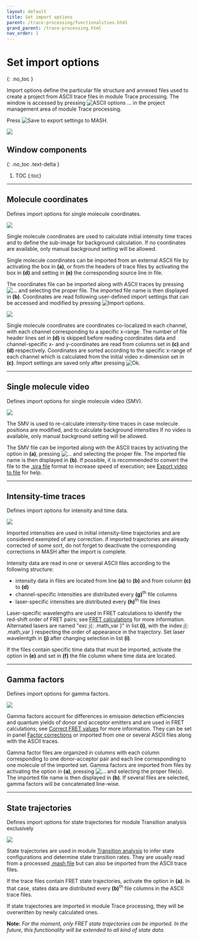 ```yaml
---
layout: default
title: Set import options
parent: /trace-processing/functionalities.html
grand_parent: /trace-processing.html
nav_order: 1
---
```


# Set import options
{: .no_toc }

Import options define the particular file structure and annexed files used to create a project from ASCII trace files in module Trace processing.
The window is accessed by pressing 
![ASCII options ...](../../assets/images/gui/TP-but-ascii-options-3p.png "ASCII options ...") in the project management area of module Trace processing.

Press 
![Save](../../assets/images/gui/TP-but-save.bga.png "Save") to export settings to MASH.

<a href="../../assets/images/gui/TP-area-proj-impopt.png"><img src="../../assets/images/gui/TP-area-proj-impopt.png" style="max-width: 286px;"/></a>

## Window components
{: .no_toc .text-delta }

1. TOC
{:toc}


---

## Molecule coordinates

Defines import options for single molecule coordinates.

<a href="../../assets/images/gui/TP-area-proj-impopt-coord.png"><img src="../../assets/images/gui/TP-area-proj-impopt-coord.png" style="max-width: 250px;"/></a>

Single molecule coordinates are used to calculate initial intensity time traces and to define the sub-image for background calculation.
If no coordinates are available, only manual background setting will be allowed.

Single molecule coordinates can be imported from an external ASCII file by activating the box in **(a)**, or from the headers of trace files by activating the box in **(d)** and setting in **(e)** the corresponding source line in file.

The coordinates file can be imported along with ASCII traces by pressing 
![...](../../assets/images/gui/TP-but-3p.png "...") and selecting the proper file. 
The imported file name is then displayed in **(b)**.
Coordinates are read following user-defined import settings that can be accessed and modified by pressing 
![Import options](../../assets/images/gui/TP-but-import-options.png "Import options").

<a href="../../assets/images/gui/TP-area-proj-impopt-coord-impopt.png"><img src="../../assets/images/gui/TP-area-proj-impopt-coord-impopt.png" style="max-width: 226px;"/></a>

Single molecule coordinates are coordinates co-localized in each channel, with each channel corresponding to a specific x-range.
The number of file header lines set in **(d)** is skipped before reading coordinates data and channel-specific x- and y-coordinates are read from columns set in **(c)** and **(d)** respectively.
Coordinates are sorted according to the specific x-range of each channel which is calculated from the initial video x-dimension set in **(c)**.
Import settings are saved only after pressing 
![Ok](../../assets/images/gui/TP-but-ok.png "Ok").

---

## Single molecule video

Defines import options for single molecule video (SMV).

<a href="../../assets/images/gui/TP-area-proj-impopt-vid.png"><img src="../../assets/images/gui/TP-area-proj-impopt-vid.png" style="max-width: 250px;"/></a>

The SMV is used to re-calculate intensity-time traces in case molecule positions are modified, and to calculate background intensities
If no video is available, only manual background setting will be allowed.

The SMV file can be imported along with the ASCII traces by activating the option in **(a)**, pressing 
![...](../../assets/images/gui/TP-but-3p.png "...") and selecting the proper file. 
The imported file name is then displayed in **(b)**.
If possible, it is recommended to convert the file to the 
[.sira file](../../output-files/sira-mash-video.html) format to increase speed of execution; see 
[Export video to file](../../video-processing/panels/panel-edit-video.html#export-video-to-file) for help.

---

## Intensity-time traces

Defines import options for intensity and time data.

<a href="../../assets/images/gui/TP-area-proj-impopt-intensity.png"><img src="../../assets/images/gui/TP-area-proj-impopt-intensity.png" style="max-width: 250px;"/></a>

Imported intensities are used in initial intensity-time trajectories and are considered exempted of any correction.
if imported trajectories are already corrected of some sort, do not forget to deactivate the corresponding corrections in MASH after the import is complete. 

Intensity data are read in one or several ASCII files according to the following structure:

- intensity data in files are located from line **(a)** to **(b)** and from column **(c)** to **(d)**
- channel-specific intensities are distributed every **(g)**<sup>th</sup> file columns
- laser-specific intensities are distributed every **(h)**<sup>th</sup> file lines

Laser-specific wavelengths are used in FRET calculations to identify the red-shift order of FRET pairs; see 
[FRET calculations](../../video-processing/functionalities/set-project-options.html#fret-calculations) for more information.
Alternated lasers are named "exc 
[*i*](){: .math_var }" in list **(i)**, with the index 
[*i*](){: .math_var } respecting the order of appearance in the trajectory.
Set laser wavelentgth in **(j)** after changing selection in list **(i)**. 

If the files contain specific time data that must be imported, activate the option in **(e)** and set in **(f)** the file column where time data are located.

---

## Gamma factors

Defines import options for gamma factors.

<a href="../../assets/images/gui/TP-area-proj-impopt-gamma.png"><img src="../../assets/images/gui/TP-area-proj-impopt-gamma.png" style="max-width: 250px;"/></a>

Gamma factors account for differences in emission detection efficiencies and quantum yields of donor and acceptor emitters and are used in FRET calculations; see 
[Correct FRET values](../workflow.html#correct-fret-values) for more information.
They can be set in panel 
[Factor corrections](panel-factor-corrections) or imported from one or several ASCII files along with the ASCII traces.

Gamma factor files are organized in columns with each column corresponding to one donor-acceptor pair and each line corresponding to one molecule of the imported set.
Gamma factors are imported from files by activating the option in **(a)**, pressing 
![...](../../assets/images/gui/TP-but-3p.png "...") and selecting the proper file(s).
The imported file name is then displayed in **(b)**.
If several files are selected, gamma factors will be concatenated line-wise.


---

## State trajectories

Defines import options for state trajectories for module Transition analysis exclusively

<a href="../../assets/images/gui/TP-area-proj-impopt-discr.png"><img src="../../assets/images/gui/TP-area-proj-impopt-discr.png" style="max-width: 250px;"/></a>

State trajectories are used in module 
[Transition analysis](../../transition-analysis.html) to infer state configurations and determine state transition rates.
They are usually read from a processed 
[.mash file](../../output-files/mash-mash-project.html) but can also be imported from the ASCII trace files.

If the trace files contain FRET state trajectories, activate the option in **(a)**.
In that case, states data are distributed every **(b)**<sup>th</sup> file columns in the ASCII trace files.

If state trajectories are imported in module Trace processing, they will be overwritten by newly calculated ones.

**Note:** *For the moment, only FRET state trajectories can be imported.
In the future, this functionality will be extended to all kind of state data.*
